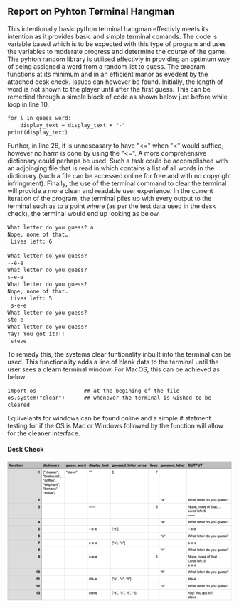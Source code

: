 ## Report on Pyhton Terminal Hangman

This intentionally basic python terminal hangman effectivly meets its intention as it provides basic and simple terminal comands. The code is variable based which is to be expected with this type of program and uses the variables to moderate progress and determine the course of the game. The pyhton random library is utilised effectivly in providing an optimum way of being assigned a word from a random list to guess. The program functions at its minimum and in an efficient manor as evedent by the attached desk check. Issues can however be found. Initially, the length of word is not shown to the player until after the first guess. This can be remedied through a simple block of code as shown below just before while loop in line 10.

```
for l in guess_word:
	display_text = display_text + "-"
print(display_text)

```

Further, in line 28, it is unnescasary to have "<=" when "<" would suffice, however no harm is done by using the "<=". A more comprehensive dictionary could perhaps be used. Such a task could be accomplished with an adjoinging file that is read in which contains a list of all words in the dictionary (such a file can be accessed online for free and with no copyright infringment). Finally, the use of the terminal command to clear the terminal will provide a more clean and readable user experience. In the current iteration of the program, the terminal piles up with every output to the terminal such as to a point where (as per the test data used in the desk check), the terminal would end up looking as below.

```
What letter do you guess? a
Nope, none of that…
 Lives left: 6
 -----
What letter do you guess?
--e-e
What letter do you guess?
s-e-e
What letter do you guess?
Nope, none of that…
 Lives left: 5
 s-e-e
What letter do you guess?
ste-e
What letter do you guess?
Yay! You got it!!!
 steve

```

To remedy this, the systems clear funtionality inbuilt into the terminal can be used. This functionality adds a line of blank data to the terminal until the user sees a clearn terminal window. For MacOS, this can be achieved as below.

```
import os				## at the begining of the file
os.system("clear")		## whenever the terminal is wished to be cleared
```

Equivelants for windows can be found online and a simple if statment testing for if the OS is Mac or Windows followed by the function will allow for the cleaner interface.

#### Desk Check

![Markdown](Hangman_Desk_Check.png)